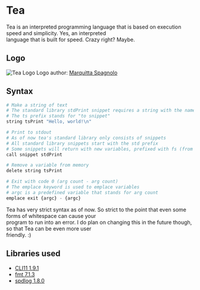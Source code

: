 # Tea
Tea is an interpreted programming language that is based on execution speed and simplicity. Yes, an interpreted \
language that is built for speed. Crazy right? Maybe.



## Logo
![Tea Logo](https://pixy.org/src/478/4785394.png)
Logo author: [Marquitta Spagnolo](https://pixy.org/author/Marquitta_Spagnolo/)



## Syntax
```py
# Make a string of text
# The standard library stdPrint snippet requires a string with the name tsPrint
# The ts prefix stands for "to snippet"
string tsPrint "Hello, world!\n"

# Print to stdout
# As of now tea's standard library only consists of snippets
# All standard library snippets start with the std prefix
# Some snippets will return with new variables, prefixed with fs (from snippet)
call snippet stdPrint

# Remove a variable from memory
delete string tsPrint

# Exit with code 0 (arg count - arg count)
# The emplace keyword is used to emplace variables
# argc is a predefined variable that stands for arg count
emplace exit {argc} - {argc}
```
Tea has very strict syntax as of now. So strict to the point that even some forms of whitespace can cause your \
program to run into an error. I do plan on changing this in the future though, so that Tea can be even more user \
friendly. :)



## Libraries used
* [CLI11 1.9.1](https://github.com/CLIUtils/CLI11/)
* [fmt 7.1.3](https://github.com/fmtlib/fmt/)
* [spdlog 1.8.0](https://github.com/gabime/spdlog/)

